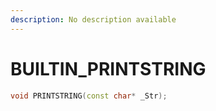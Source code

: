 ```yaml
---
description: No description available 
---
```


# BUILTIN\_PRINTSTRING

```cpp
void PRINTSTRING(const char* _Str);
```